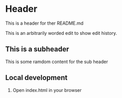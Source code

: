 # Header

This is a header for ther README.md

This is an arbitrarily worded edit to show edit history.


## This is a subheader

This is some ramdom content for the sub header

## Local development

1. Open index.html in your browser